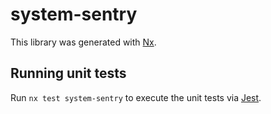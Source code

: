 # system-sentry

This library was generated with [Nx](https://nx.dev).

## Running unit tests

Run `nx test system-sentry` to execute the unit tests via [Jest](https://jestjs.io).
